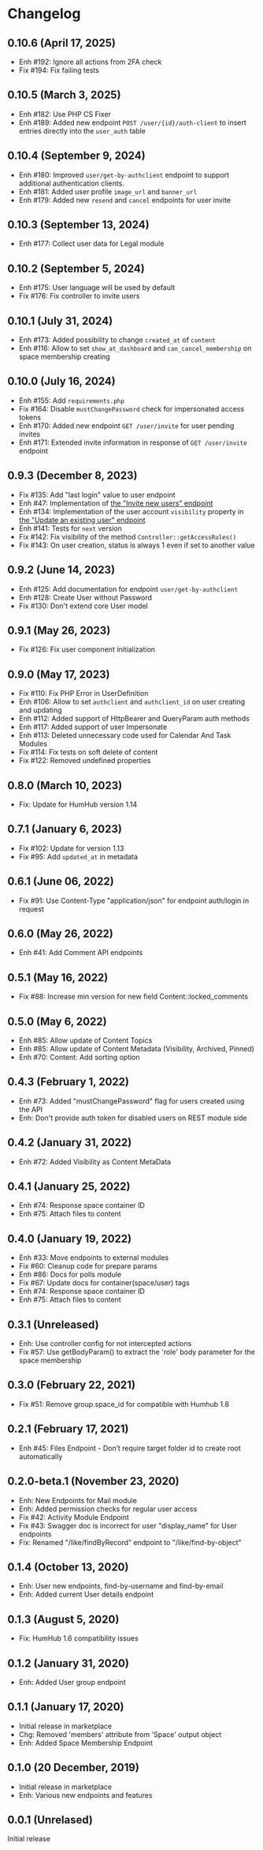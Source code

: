 Changelog
=========

0.10.6 (April 17, 2025)
-----------------------
- Enh #192: Ignore all actions from 2FA check
- Fix #194: Fix failing tests

0.10.5 (March 3, 2025)
----------------------
- Enh #182: Use PHP CS Fixer
- Enh #189: Added new endpoint `POST /user/{id}/auth-client` to insert entries directly into the `user_auth` table

0.10.4 (September 9, 2024)
--------------------------
- Enh #180: Improved `user/get-by-authclient` endpoint to support additional authentication clients.
- Enh #181: Added user profile `image_url` and `banner_url`
- Enh #179: Added new `resend` and `cancel` endpoints for user invite

0.10.3 (September 13, 2024)
---------------------------
- Enh #177: Collect user data for Legal module

0.10.2 (September 5, 2024)
--------------------------
- Enh #175: User language will be used by default
- Fix #176: Fix controller to invite users

0.10.1 (July 31, 2024)
----------------------
- Enh #173: Added possibility to change `created_at` of `content`
- Enh #116: Allow to set `show_at_dashboard` and `can_cancel_membership` on space membership creating

0.10.0 (July 16, 2024)
----------------------
- Enh #155: Add `requirements.php`
- Fix #164: Disable `mustChangePassword` check for impersonated access tokens
- Enh #170: Added new endpoint `GET /user/invite` for user pending invites
- Enh #171: Extended invite information in response of `GET /user/invite` endpoint

0.9.3 (December 8, 2023)
------------------------
- Fix #135: Add "last login" value to user endpoint
- Enh #47: Implementation of [the "Invite new users" endpoint](https://marketplace.humhub.com/module/rest/docs/html/user.html#tag/Invite)
- Enh #134: Implementation of the user account `visibility` property in [the "Update an existing user" endpoint](https://marketplace.humhub.com/module/rest/docs/html/user.html#tag/User/operation/updateUser)
- Enh #141: Tests for `next` version
- Fix #142: Fix visibility of the method `Controller::getAccessRules()`
- Fix #143: On user creation, status is always 1 even if set to another value

0.9.2 (June 14, 2023)
---------------------
- Enh #125: Add documentation for endpoint `user/get-by-authclient`
- Enh #128: Create User without Password
- Fix #130: Don't extend core User model

0.9.1 (May 26, 2023)
--------------------
- Fix #126: Fix user component initialization

0.9.0 (May 17, 2023)
--------------------
- Fix #110: Fix PHP Error in UserDefinition
- Enh #106: Allow to set `authclient` and `authclient_id` on user creating and updating
- Enh #112: Added support of HttpBearer and QueryParam auth methods
- Enh #117: Added support of user Impersonate
- Enh #113: Deleted unnecessary code used for Calendar And Task Modules
- Fix #114: Fix tests on soft delete of content
- Fix #122: Removed undefined properties

0.8.0 (March 10, 2023)
----------------------
- Fix: Update for HumHub version 1.14

0.7.1 (January 6, 2023)
-----------------------
- Fix #102: Update for version 1.13
- Fix #95: Add `updated_at` in metadata

0.6.1 (June 06, 2022)
--------------------
- Fix #91: Use Content-Type "application/json" for endpoint auth/login in request

0.6.0 (May 26, 2022)
-------------------
- Enh #41: Add Comment API endpoints

0.5.1 (May 16, 2022)
-------------------
- Fix #88: Increase min version for new field Content::locked_comments

0.5.0 (May 6, 2022)
-------------------
- Enh #85: Allow update of Content Topics
- Enh #85: Allow update of Content Metadata (Visibility, Archived, Pinned)
- Enh #70: Content: Add sorting option

0.4.3 (February 1, 2022)
------------------------
- Enh #73: Added "mustChangePassword" flag for users created using the API
- Enh: Don't provide auth token for disabled users on REST module side

0.4.2 (January 31, 2022)
------------------------
- Enh #72: Added Visibility as Content MetaData

0.4.1 (January 25, 2022)
------------------------
- Enh #74: Response space container ID
- Enh #75: Attach files to content

0.4.0  (January 19, 2022)
-------------------------
- Enh #33: Move endpoints to external modules
- Fix #60: Cleanup code for prepare params
- Enh #86: Docs for polls module
- Fix #67: Update docs for container(space/user) tags
- Enh #74: Response space container ID
- Enh #75: Attach files to content

0.3.1  (Unreleased)
--------------------------
- Enh: Use controller config for not intercepted actions
- Fix #57: Use getBodyParam() to extract the 'role' body parameter for the space membership

0.3.0  (February 22, 2021)
--------------------------
- Fix #51: Remove group.space_id for compatible with Humhub 1.8

0.2.1  (February 17, 2021)
--------------------------
- Enh #45: Files Endpoint - Don’t require target folder id to create root automatically

0.2.0-beta.1  (November 23, 2020)
---------------------------------
- Enh: New Endpoints for Mail module
- Enh: Added permission checks for regular user access
- Fix #42: Activity Module Endpoint
- Fix #43: Swagger doc is incorrect for user "display_name" for User endpoints
- Fix: Renamed "/like/findByRecord" endpoint to "/like/find-by-object"

0.1.4  (October 13, 2020)
-------------------------
- Enh: User new endpoints, find-by-username and find-by-email
- Enh: Added current User details endpoint

0.1.3  (August 5, 2020)
-------------------------
- Fix: HumHub 1.6 compatibility issues

0.1.2  (January 31, 2020)
-------------------------
- Enh: Added User group endpoint

0.1.1  (January 17, 2020)
-------------------------
- Initial release in marketplace
- Chg: Removed 'members' attribute from 'Space' output object
- Enh: Added Space Membership Endpoint

0.1.0  (20 December, 2019)
---------------------------
- Initial release in marketplace
- Enh: Various new endpoints and features

0.0.1  (Unrelased)
------------------------
Initial release
